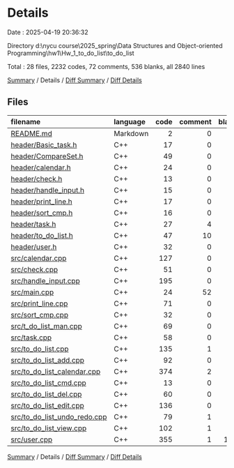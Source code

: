 # Details

Date : 2025-04-19 20:36:32

Directory d:\\nycu course\\2025_spring\\Data Structures and Object-oriented Programming\\hw1\\Hw_1_to_do_list\\to_do_list

Total : 28 files,  2232 codes, 72 comments, 536 blanks, all 2840 lines

[Summary](results.md) / Details / [Diff Summary](diff.md) / [Diff Details](diff-details.md)

## Files
| filename | language | code | comment | blank | total |
| :--- | :--- | ---: | ---: | ---: | ---: |
| [README.md](/README.md) | Markdown | 2 | 0 | 1 | 3 |
| [header/Basic\_task.h](/header/Basic_task.h) | C++ | 17 | 0 | 5 | 22 |
| [header/CompareSet.h](/header/CompareSet.h) | C++ | 49 | 0 | 9 | 58 |
| [header/calendar.h](/header/calendar.h) | C++ | 24 | 0 | 11 | 35 |
| [header/check.h](/header/check.h) | C++ | 13 | 0 | 5 | 18 |
| [header/handle\_input.h](/header/handle_input.h) | C++ | 15 | 0 | 4 | 19 |
| [header/print\_line.h](/header/print_line.h) | C++ | 17 | 0 | 5 | 22 |
| [header/sort\_cmp.h](/header/sort_cmp.h) | C++ | 16 | 0 | 8 | 24 |
| [header/task.h](/header/task.h) | C++ | 27 | 4 | 15 | 46 |
| [header/to\_do\_list.h](/header/to_do_list.h) | C++ | 47 | 10 | 28 | 85 |
| [header/user.h](/header/user.h) | C++ | 32 | 0 | 21 | 53 |
| [src/calendar.cpp](/src/calendar.cpp) | C++ | 127 | 0 | 28 | 155 |
| [src/check.cpp](/src/check.cpp) | C++ | 51 | 0 | 10 | 61 |
| [src/handle\_input.cpp](/src/handle_input.cpp) | C++ | 195 | 0 | 25 | 220 |
| [src/main.cpp](/src/main.cpp) | C++ | 24 | 52 | 10 | 86 |
| [src/print\_line.cpp](/src/print_line.cpp) | C++ | 71 | 0 | 12 | 83 |
| [src/sort\_cmp.cpp](/src/sort_cmp.cpp) | C++ | 32 | 0 | 6 | 38 |
| [src/t\_do\_list\_man.cpp](/src/t_do_list_man.cpp) | C++ | 69 | 0 | 9 | 78 |
| [src/task.cpp](/src/task.cpp) | C++ | 58 | 0 | 14 | 72 |
| [src/to\_do\_list.cpp](/src/to_do_list.cpp) | C++ | 135 | 1 | 29 | 165 |
| [src/to\_do\_list\_add.cpp](/src/to_do_list_add.cpp) | C++ | 92 | 0 | 17 | 109 |
| [src/to\_do\_list\_calendar.cpp](/src/to_do_list_calendar.cpp) | C++ | 374 | 2 | 95 | 471 |
| [src/to\_do\_list\_cmd.cpp](/src/to_do_list_cmd.cpp) | C++ | 13 | 0 | 5 | 18 |
| [src/to\_do\_list\_del.cpp](/src/to_do_list_del.cpp) | C++ | 60 | 0 | 14 | 74 |
| [src/to\_do\_list\_edit.cpp](/src/to_do_list_edit.cpp) | C++ | 136 | 0 | 23 | 159 |
| [src/to\_do\_list\_undo\_redo.cpp](/src/to_do_list_undo_redo.cpp) | C++ | 79 | 1 | 13 | 93 |
| [src/to\_do\_list\_view.cpp](/src/to_do_list_view.cpp) | C++ | 102 | 1 | 14 | 117 |
| [src/user.cpp](/src/user.cpp) | C++ | 355 | 1 | 100 | 456 |

[Summary](results.md) / Details / [Diff Summary](diff.md) / [Diff Details](diff-details.md)